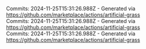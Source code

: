 Commits: 2024-11-25T15:31:26.988Z - Generated via https://github.com/marketplace/actions/artificial-grass
<br>
Commits: 2024-11-25T15:31:26.988Z - Generated via https://github.com/marketplace/actions/artificial-grass
<br>
Commits: 2024-11-25T15:31:26.988Z - Generated via https://github.com/marketplace/actions/artificial-grass
<br>
